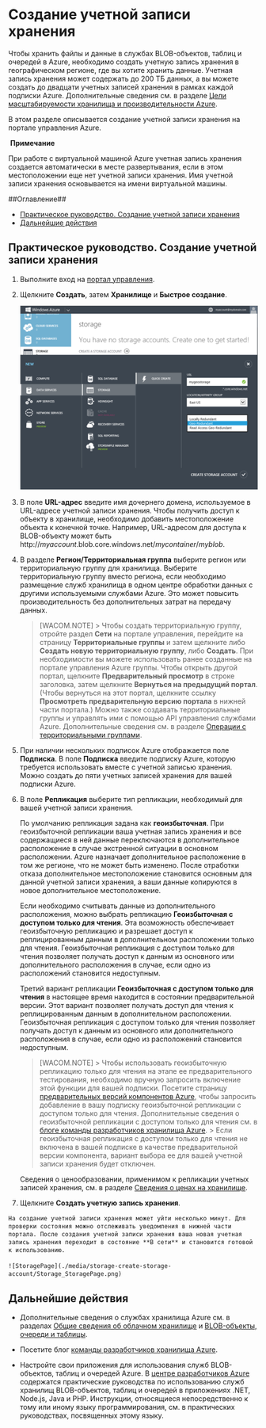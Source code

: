 <properties linkid="manage-services-how-to-create-a-storage-account" urlDisplayName="Создание" pageTitle="Создание учетной записи хранения | Azure" metaKeywords="" description="Создание учетной записи хранения на портале управления Azure." metaCanonical="" services="storage" documentationCenter="" title="Создание учетной записи хранения" authors="tysonn" solutions="" manager="paulettm" editor="cgronlun" />




<h1><a id="createstorageaccount"></a>Создание учетной записи хранения</h1>

Чтобы хранить файлы и данные в службах BLOB-объектов, таблиц и очередей в Azure, необходимо создать учетную запись хранения в географическом регионе, где вы хотите хранить данные. Учетная запись хранения может содержать до 200 ТБ данных, а вы можете создать до двадцати учетных записей хранения в рамках каждой подписки Azure. Дополнительные сведения см. в разделе [Цели масштабируемости хранилища и производительности Azure](http://msdn.microsoft.com/ru-ru/library/dn249410.aspx).

В этом разделе описывается создание учетной записи хранения на портале управления Azure.

<div class="dev-callout">  <b>Примечание</b> 
<p>При работе с виртуальной машиной Azure учетная запись хранения создается автоматически в месте развертывания, если в этом местоположении еще нет учетной записи хранения. Имя учетной записи хранения основывается на имени виртуальной машины.</p> 
</div>

##Оглавление##

* [Практическое руководство. Создание учетной записи хранения](#create)
* [Дальнейшие действия](#next)

<h2><a id="create"></a>Практическое руководство. Создание учетной записи хранения</h2>

1. Выполните вход на [портал управления](https://manage.windowsazure.com).

2. Щелкните **Создать**, затем **Хранилище** и **Быстрое создание**.

	![NewStorageAccount](./media/storage-create-storage-account/storage_NewStorageAccount.png)

3. В поле **URL-адрес** введите имя дочернего домена, используемое в URL-адресе учетной записи хранения. Чтобы получить доступ к объекту в хранилище, необходимо добавить местоположение объекта к конечной точке. Например, URL-адресом для доступа к BLOB-объекту может быть http://*myaccount*.blob.core.windows.net/*mycontainer*/*myblob*.

4. В разделе **Регион/Территориальная группа** выберите регион или территориальную группу для хранилища.  Выберите территориальную группу вместо региона, если необходимо размещение служб хранилища в одном центре обработки данных с другими используемыми службами Azure. Это может повысить производительность без дополнительных затрат на передачу данных.

	> [WACOM.NOTE]
        > Чтобы создать территориальную группу, отройте раздел <b>Сети</b> на портале управления, перейдите на страницу <b>Территориальные группы</b> и затем щелкните либо <b>Создать новую территориальную группу</b>, либо <b>Создать</b>. При необходимости вы можете использовать ранее созданные на портале управления Azure группы. Чтобы открыть другой портал, щелкните <b>Предварительный просмотр</b> в строке заголовка, затем щелкните <b>Вернуться на предыдущий портал</b>. (Чтобы вернуться на этот портал, щелкните ссылку <b>Просмотреть предварительную версию портала</b> в нижней части портала.) Можно также создавать территориальные группы и управлять ими с помощью API управления службами Azure. Дополнительные сведения см. в разделе <a href="http://msdn.microsoft.com/ru-ru/library/windowsazure/ee460798.aspx">Операции с территориальными группами</a>.

5. При наличии нескольких подписок Azure отображается поле **Подписка**. В поле **Подписка** введите подписку Azure, которую требуется использовать вместе с учетной записью хранения. Можно создать до пяти учетных записей хранения для вашей подписки Azure.

6. В поле **Репликация** выберите тип репликации, необходимый для вашей учетной записи хранения.

	По умолчанию репликация задана как **геоизбыточная**. При геоизбыточной репликации ваша учетная запись хранения и все содержащиеся в ней данные переключаются в дополнительное расположение в случае экстренной ситуации в основном расположении. Azure назначает дополнительное расположение в том же регионе, что не может быть изменено. После отработки отказа дополнительное местоположение становится основным для данной учетной записи хранения, а ваши данные копируются в новое дополнительное местоположение.

	Если необходимо считывать данные из дополнительного расположения, можно выбрать репликацию **Геоизбыточная с доступом только для чтения**. Эта возможность обеспечивает геоизбыточную репликацию и разрешает доступ к реплицированным данным в дополнительном расположении только для чтения. Геоизбыточная репликация с доступом только для чтения позволяет получать доступ к данным из основного или дополнительного расположения в случае, если одно из расположений становится недоступным.

	Третий вариант репликации **Геоизбыточная с доступом только для чтения** в настоящее время находится в состоянии предварительной версии. Этот вариант позволяет получать доступ для чтения к реплицированным данным в дополнительном расположении. Геоизбыточная репликация с доступом только для чтения позволяет получать доступ к данным из основного или дополнительного расположения в случае, если одно из расположений становится недоступным.

	> [WACOM.NOTE]
        > Чтобы использовать геоизбыточную репликацию только для чтения на этапе ее предварительного тестирования, необходимо вручную запросить включение этой функции для вашей подписки. Посетите страницу <a href="https://account.windowsazure.com/PreviewFeatures">предварительных версий компонентов Azure</a>, чтобы запросить добавление в вашу подписку геоизбыточной репликации с доступом только для чтения. Дополнительные сведения о геоизбыточной репликации с доступом только для чтения см. в <a href="http://blogs.msdn.com/b/windowsazurestorage/archive/2013/12/04/introducing-read-access-geo-replicated-storage-ra-grs-for-windows-azure-storage.aspx">блоге команды разработчиков хранилища Azure</a>.
	&gt; Если геоизбыточная репликация с доступом только для чтения не включена в вашей подписке в качестве предварительной версии компонента, вариант выбора ее для вашей учетной записи хранения будет отключен.

	Сведения о ценообразовании, применимом к репликации учетных записей хранения, см. в разделе [Сведения о ценах на хранилище](http://www.windowsazure.com/ru-ru/pricing/details/storage/).

6.   Щелкните **Создать учетную запись хранения**.

	На создание учетной записи хранения может уйти несколько минут. Для проверки состояния можно отслеживать уведомления в нижней части портала. После создания учетной записи хранения ваша новая учетная запись хранения переходит в состояние **В сети** и становится готовой к использованию. 

	![StoragePage](./media/storage-create-storage-account/Storage_StoragePage.png)

<h2><a id="next"></a>Дальнейшие действия</h2>

- Дополнительные сведения о службах хранилища Azure см. в разделах [Общие сведения об облачном хранилище](http://www.windowsazure.com/ru-ru/develop/net/fundamentals/cloud-storage/) и [BLOB-объекты, очереди и таблицы](http://msdn.microsoft.com/ru-ru/library/gg433040.aspx). 

-   Посетите блог [команды разработчиков хранилища Azure](http://blogs.msdn.com/b/windowsazurestorage/).

- Настройте свои приложения для использования служб BLOB-объектов, таблиц и очередей Azure. В [центре разработчиков Azure ](http://www.windowsazure.com/ru-ru/develop/overview/) содержатся практические руководства по использованию служб хранилищ BLOB-объектов, таблиц и очередей в приложениях .NET, Node.js, Java и PHP. Инструкции, относящиеся непосредственно к тому или иному языку программирования, см. в практических руководствах, посвященных этому языку.


